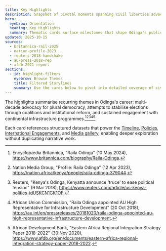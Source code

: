 ```yaml
---
title: Key Highlights
description: Snapshot of pivotal moments spanning civil liberties advocacy, national reconciliation, and continental diplomacy.
hero:
  eyebrow: Orientation
  heading: Key Highlights
  summary: Thematic cards surface milestones that shape Odinga's public life, each linked to detailed sections and source trails.
updated: 2025-10-15
sources:
  - britannica-rail-2025
  - nation-profile-2023
  - reuters-2018-handshake
  - au-press-2018-rep
  - afdb-2021-report
sections:
  - id: highlight-filters
    eyebrow: Browse Themes
    title: Filtered Storylines
    summary: Use the cards below to pivot into detailed coverage of civic activism, governance coalitions, and infrastructure diplomacy.
---
```

The highlights summarise recurring themes in Odinga's career: multi-decade advocacy for plural democracy, attempts to stabilise elections through coalitions and institutional reform, and sustained engagement with continental infrastructure programmes.[^britannica][^nation][^reuters][^au][^afdb]

Each card references structured datasets that power the [Timeline](/timeline), [Policies](/policies), [International Engagements](/international-engagements), and [Media gallery](/media), enabling deeper exploration without duplicating narrative work.

[^britannica]: Encyclopædia Britannica, "Raila Odinga" (10 May 2024), https://www.britannica.com/biography/Raila-Odinga.
[^nation]: Nation Media Group, "Profile: Raila Odinga" (12 Apr 2023), https://nation.africa/kenya/people/raila-odinga-379044.
[^reuters]: Reuters, "Kenya's Odinga, Kenyatta announce 'truce' to ease political tension" (9 Mar 2018), https://www.reuters.com/article/us-kenya-politics-idUSKCN1GK1OF.
[^au]: African Union Commission, "Raila Odinga appointed AU High Representative for Infrastructure Development" (20 Oct 2018), https://au.int/en/pressreleases/20181020/raila-odinga-appointed-au-high-representative-infrastructure-development.
[^afdb]: African Development Bank, "Eastern Africa Regional Integration Strategy Paper 2018-2022" (30 Nov 2020), https://www.afdb.org/en/documents/eastern-africa-regional-integration-strategy-paper-2018-2022.

